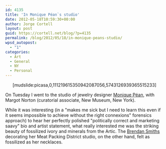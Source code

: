 ```yaml
---
id: 4135
title: 'In Monique Péan`s studio'
date: 2012-05-18T10:59:30+00:00
author: Jorge Cortell
layout: post
guid: https://cortell.net/blog/?p=4135
permalink: /blog/2012/05/18/in-monique-peans-studio/
wpsd_autopost:
  - "1"
categories:
  - Art
  - General
  - NY
  - Personal
---
```

<p style="text-align: center">
  [mudslide:picasa,0,111219615350942087056,5743126939365515233]
</p>

On Tuesday I went to the studio of jewelry designer <a title="https://moniquepean.com/" href="https://moniquepean.com/" target="_blank">Monique Péan</a>, with Margot Norton (curatorial associate, New Museum, New York).

While it was interesting (in a "makes me sick but I need to learn this even if it seems impossible to achieve without the right connexions" forensics approach) to hear her perfectly polished "politically correct and marketing saavy" bio and artist statement, what really interested me was the striking beauty of fossilized ivory and minerals from the Artic. The <a title="https://brendan-smith.com/" href="https://brendan-smith.com/" target="_blank">Brendan Smiths</a> decorating her Meat Packing District studio, on the other hand, felt as fossilized as her necklaces.